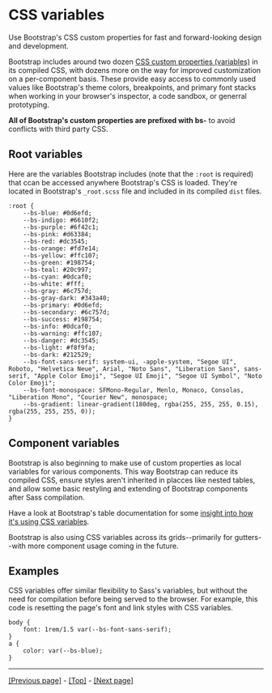 # CSS variables

Use Bootstrap's CSS custom properties for fast and forward-looking design and development.

Bootstrap includes around two dozen [CSS custom properties (variables)](https://developer.mozilla.org/en-US/docs/Web/CSS/Using_CSS_custom_properties) in its compiled CSS, with dozens more on the way for improved customization on a per-component basis. These provide easy access to commonly used values like Bootstrap's theme colors, breakpoints, and primary font stacks when working in your browser's inspector, a code sandbox, or generral prototyping.

**All of Bootstrap's custom properties are prefixed with bs-** to avoid conflicts with third party CSS.

## Root variables

Here are the variables Bootstrap includes (note that the `:root` is required) that ccan be accessed anywhere Bootstrap's CSS is loaded. They're located in Bootstrap's `_root.scss` file and included in its compiled `dist` files.
```
:root {
    --bs-blue: #0d6efd;
    --bs-indigo: #6610f2;
    --bs-purple: #6f42c1;
    --bs-pink: #d63384;
    --bs-red: #dc3545;
    --bs-orange: #fd7e14;
    --bs-yellow: #ffc107;
    --bs-green: #198754;
    --bs-teal: #20c997;
    --bs-cyan: #0dcaf0;
    --bs-white: #fff;
    --bs-gray: #6c757d;
    --bs-gray-dark: #343a40;
    --bs-primary: #0d6efd;
    --bs-secondary: #6c757d;
    --bs-success: #198754;
    --bs-info: #0dcaf0;
    --bs-warning: #ffc107;
    --bs-danger: #dc3545;
    --bs-light: #f8f9fa;
    --bs-dark: #212529;
    --bs-font-sans-serif: system-ui, -apple-system, "Segoe UI", Roboto, "Helvetica Neue", Arial, "Noto Sans", "Liberation Sans", sans-serif, "Apple Color Emoji", "Segoe UI Emoji", "Segoe UI Symbol", "Noto Color Emoji";
    --bs-font-monospace: SFMono-Regular, Menlo, Monaco, Consolas, "Liberation Mono", "Courier New", monospace;
    --bs-gradient: linear-gradient(180deg, rgba(255, 255, 255, 0.15), rgba(255, 255, 255, 0));
}
```

## Component variables

Bootstrap is also beginning to make use of custom properties as local variables for various components. This way Bootstrap can reduce its compiled CSS, ensure styles aren't inherited in placces like nested tables, and allow some basic restyling and extending of Bootstrap components after Sass compilation.

Have a look at Bootstrap's table documentation for some [insight into how it's using CSS variables](https://github.com/AndrewSRea/My_Learning_Port/tree/main/Bootstrap/Content/Tables#how-do-the-variants-and-accented-tables-work).

Bootstrap is also using CSS variables across its grids--primarily for gutters--with more component usage coming in the future.

## Examples

CSS variables offer similar flexibility to Sass's variables, but without the need for compilation before being served to the browser. For example, this code is resetting the page's font and link styles with CSS variables.
```
body {
    font: 1rem/1.5 var(--bs-font-sans-serif);
}
a {
    color: var(--bs-blue);
}
```

<hr>

[[Previous page]](https://github.com/AndrewSRea/My_Learning_Port/tree/main/Bootstrap/Customize/Components#components) - [[Top]](https://github.com/AndrewSRea/My_Learning_Port/tree/main/Bootstrap/Customize/CSS_Variables#css-variables) - [[Next page]](https://github.com/AndrewSRea/My_Learning_Port/tree/main/Bootstrap/Customize/Optimize#optimize)